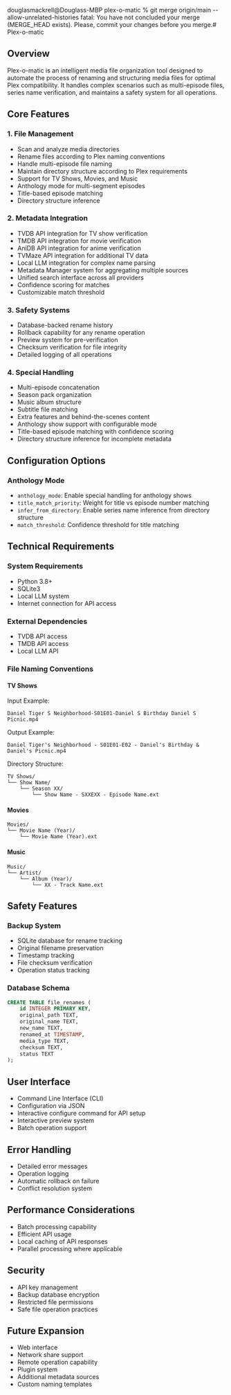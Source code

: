 douglasmackrell@Douglass-MBP plex-o-matic % git merge origin/main --allow-unrelated-histories
fatal: You have not concluded your merge (MERGE_HEAD exists).
Please, commit your changes before you merge.# Plex-o-matic

## Overview
Plex-o-matic is an intelligent media file organization tool designed to automate the process of renaming and structuring media files for optimal Plex compatibility. It handles complex scenarios such as multi-episode files, series name verification, and maintains a safety system for all operations.

## Core Features

### 1. File Management
- Scan and analyze media directories
- Rename files according to Plex naming conventions
- Handle multi-episode file naming
- Maintain directory structure according to Plex requirements
- Support for TV Shows, Movies, and Music
- Anthology mode for multi-segment episodes
- Title-based episode matching
- Directory structure inference

### 2. Metadata Integration
- TVDB API integration for TV show verification
- TMDB API integration for movie verification
- AniDB API integration for anime verification
- TVMaze API integration for additional TV data
- Local LLM integration for complex name parsing
- Metadata Manager system for aggregating multiple sources
- Unified search interface across all providers
- Confidence scoring for matches
- Customizable match threshold

### 3. Safety Systems
- Database-backed rename history
- Rollback capability for any rename operation
- Preview system for pre-verification
- Checksum verification for file integrity
- Detailed logging of all operations

### 4. Special Handling
- Multi-episode concatenation
- Season pack organization
- Music album structure
- Subtitle file matching
- Extra features and behind-the-scenes content
- Anthology show support with configurable mode
- Title-based episode matching with confidence scoring
- Directory structure inference for incomplete metadata

## Configuration Options

### Anthology Mode
- `anthology_mode`: Enable special handling for anthology shows
- `title_match_priority`: Weight for title vs episode number matching
- `infer_from_directory`: Enable series name inference from directory structure
- `match_threshold`: Confidence threshold for title matching

## Technical Requirements

### System Requirements
- Python 3.8+
- SQLite3
- Local LLM system
- Internet connection for API access

### External Dependencies
- TVDB API access
- TMDB API access
- Local LLM API

### File Naming Conventions

#### TV Shows
Input Example:
```
Daniel Tiger S Neighborhood-S01E01-Daniel S Birthday Daniel S Picnic.mp4
```
Output Example:
```
Daniel Tiger's Neighborhood - S01E01-E02 - Daniel's Birthday & Daniel's Picnic.mp4
```

Directory Structure:
```
TV Shows/
└── Show Name/
    └── Season XX/
        └── Show Name - SXXEXX - Episode Name.ext
```

#### Movies
```
Movies/
└── Movie Name (Year)/
    └── Movie Name (Year).ext
```

#### Music
```
Music/
└── Artist/
    └── Album (Year)/
        └── XX - Track Name.ext
```

## Safety Features

### Backup System
- SQLite database for rename tracking
- Original filename preservation
- Timestamp tracking
- File checksum verification
- Operation status tracking

### Database Schema
```sql
CREATE TABLE file_renames (
    id INTEGER PRIMARY KEY,
    original_path TEXT,
    original_name TEXT,
    new_name TEXT,
    renamed_at TIMESTAMP,
    media_type TEXT,
    checksum TEXT,
    status TEXT
);
```

## User Interface
- Command Line Interface (CLI)
- Configuration via JSON
- Interactive configure command for API setup
- Interactive preview system
- Batch operation support

## Error Handling
- Detailed error messages
- Operation logging
- Automatic rollback on failure
- Conflict resolution system

## Performance Considerations
- Batch processing capability
- Efficient API usage
- Local caching of API responses
- Parallel processing where applicable

## Security
- API key management
- Backup database encryption
- Restricted file permissions
- Safe file operation practices

## Future Expansion
- Web interface
- Network share support
- Remote operation capability
- Plugin system
- Additional metadata sources
- Custom naming templates
